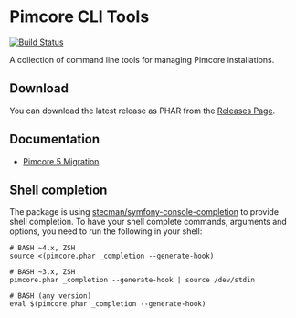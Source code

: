 # Pimcore CLI Tools

[![Build Status](https://travis-ci.org/pimcore/pimcore-cli.svg?branch=master)](https://travis-ci.org/pimcore/pimcore-cli)

A collection of command line tools for managing Pimcore installations.

## Download

You can download the latest release as PHAR from the [Releases Page](https://github.com/pimcore/pimcore-cli/releases).

## Documentation

* [Pimcore 5 Migration](./doc/pimcore_5_migration.md)

## Shell completion

The package is using [stecman/symfony-console-completion](https://github.com/stecman/symfony-console-completion) to provide
shell completion. To have your shell complete commands, arguments and options, you need to run the following in your
shell:

```
# BASH ~4.x, ZSH
source <(pimcore.phar _completion --generate-hook)

# BASH ~3.x, ZSH
pimcore.phar _completion --generate-hook | source /dev/stdin

# BASH (any version)
eval $(pimcore.phar _completion --generate-hook)
```
